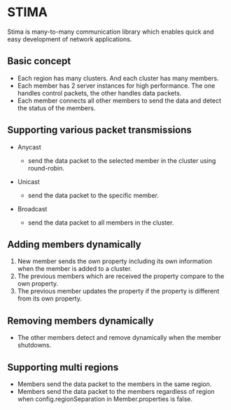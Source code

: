 STIMA
=====
Stima is many-to-many communication library which enables quick and easy development of network applications.


Basic concept
-------------
- Each region has many clusters.  And each cluster has many members.
- Each member has 2 server instances for high performance.  The one handles control packets, the other handles data packets.
- Each member connects all other members to send the data and detect the status of the members.


Supporting various packet transmissions
---------------------------------------
- Anycast
  - send the data packet to the selected member in the cluster using round-robin.
  
- Unicast
  - send the data packet to the specific member.

- Broadcast
  - send the data packet to all members in the cluster.


Adding members dynamically
--------------------------
1. New member sends the own property including its own information when the member is added to a cluster.
2. The previous members which are received the property compare to the own property.
3. The previous member updates the property if the property is different from its own property.


Removing members dynamically
----------------------------
- The other members detect and remove dynamically when the member shutdowns.


Supporting multi regions
------------------------
- Members send the data packet to the members in the same region.
- Members send the data packet to the members regardless of region when config.regionSeparation in Member.properties is false.
